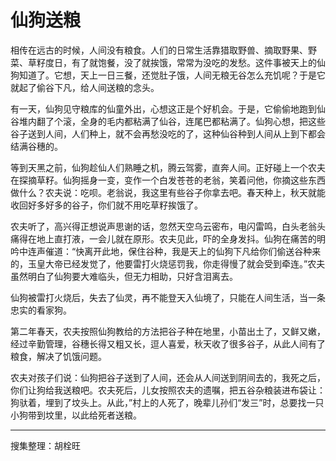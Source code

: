 # 仙狗送粮

相传在远古的时候，人间没有粮食。人们的日常生活靠猎取野兽、摘取野果、野菜、草籽度日，有了就饱餐，没了就挨饿，常常为没吃的发愁。这件事被天上的仙狗知道了。它想，天上一日三餐，还觉肚子饿，人间无粮无谷怎么充饥呢？于是它就起了偷谷下凡，给人间送粮的念头。

有一天，仙狗见守粮库的仙童外出，心想这正是个好机会。于是，它偷偷地跑到仙谷堆内翻了个滚，全身的毛内都粘满了仙谷，连尾巴都粘满了。仙狗心想，把这些谷子送到人间，人们种上，就不会再愁没吃的了，这种仙谷种到人间从上到下都会结满谷穗的。

等到天黑之前，仙狗趁仙人们熟睡之机，腾云驾雾，直奔人间。正好碰上一个农夫在探摘草籽。仙狗摇身一变，变作一个白发苍苍的老翁，笑着问他，你摘这些东西做什么？农夫说：吃呗。老翁说，我这里有些谷子你拿去吧。春天种上，秋天就能收回好多好多的谷子，你们就不用吃草籽挨饿了。

农夫听了，高兴得正想说声思谢的话，忽然天空乌云密布，电闪雷鸣，白头老翁头痛得在地上直打液，一会儿就在原形。农夫见此，吓的全身发抖。仙狗在痛苦的明吟中连声催道：“快离开此地，保住谷种，我是天上的仙狗下凡给你们偷送谷种来的，玉皇大帝已经发觉了，他要雷打火烧惩罚我，你走得慢了就会受到牵连。”农夫虽然明白了仙狗要大难临头，但无力相助，只好含泪离去。

仙狗被雷打火烧后，失去了仙灵，再不能登天入仙境了，只能在人间生活，当一条忠实的看家狗。

第二年春天，农夫按照仙狗教给的方法把谷子种在地里，小苗出土了，又鲜又嫩，经过辛勤管理，谷穗长得又粗又长，逗人喜爱，秋天收了很多谷子，从此人间有了粮食，解决了饥饿问题。

农夫对孩子们说：仙狗把谷子送到了人间，还会从人间送到阴间去的，我死之后，你们让狗给我送粮吧。农夫死后，儿女按照农夫的遗嘱，把五谷杂粮装进布袋让：狗驮着，埋到了坟头上。从此，”村上的人死了，晚辈儿孙们“发三”时，总要找一只小狗带到坟里，以此给死者送粮。

---

搜集整理：胡栓旺

